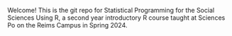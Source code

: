 Welcome! This is the git repo for Statistical Programming for the Social Sciences Using R, a second year introductory R course taught at Sciences Po on the Reims Campus in Spring 2024.
